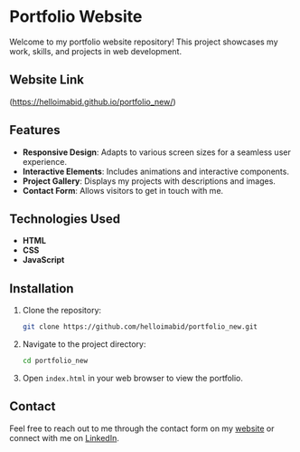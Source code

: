 # Portfolio Website

Welcome to my portfolio website repository! This project showcases my work, skills, and projects in web development.


## Website Link

(https://helloimabid.github.io/portfolio_new/)

## Features

- **Responsive Design**: Adapts to various screen sizes for a seamless user experience.
- **Interactive Elements**: Includes animations and interactive components.
- **Project Gallery**: Displays my projects with descriptions and images.
- **Contact Form**: Allows visitors to get in touch with me.

## Technologies Used

- **HTML**
- **CSS**
- **JavaScript**

## Installation

1. Clone the repository:
   ```bash
   git clone https://github.com/helloimabid/portfolio_new.git
2. Navigate to the project directory:
    ```bash
    cd portfolio_new
3. Open `index.html` in your web browser to view the portfolio.



## Contact

Feel free to reach out to me through the contact form on my [website](https://helloimabid.github.io/portfolio_new/) or connect with me on [LinkedIn](https://www.linkedin.com/in/sadman-abid-b0a473302/).